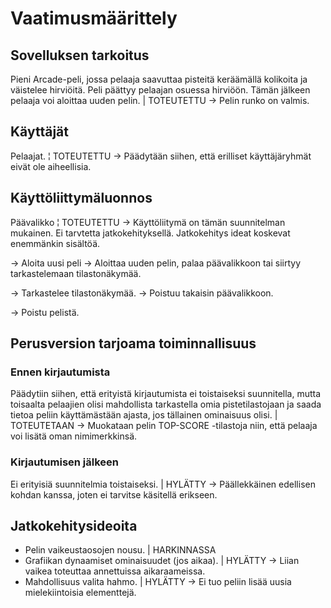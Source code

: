 # Vaatimusmäärittely

## Sovelluksen tarkoitus

Pieni Arcade-peli, jossa pelaaja saavuttaa pisteitä keräämällä kolikoita ja väistelee hirviöitä. Peli päättyy pelaajan osuessa hirviöön.
 Tämän jälkeen pelaaja voi aloittaa uuden pelin. | TOTEUTETTU -> Pelin runko on valmis.

## Käyttäjät

Pelaajat. ¦ TOTEUTETTU -> Päädytään siihen, että erilliset käyttäjäryhmät eivät ole aiheellisia.

## Käyttöliittymäluonnos

Päävalikko ¦ TOTEUTETTU -> Käyttöliitymä on tämän suunnitelman mukainen. Ei tarvtetta jatkokehityksellä. Jatkokehitys ideat koskevat enemmänkin sisältöä.

-> Aloita uusi peli -> Aloittaa uuden pelin, palaa päävalikkoon tai siirtyy tarkastelemaan tilastonäkymää.

-> Tarkastelee tilastonäkymää. -> Poistuu takaisin päävalikkoon.

-> Poistu pelistä.


## Perusversion tarjoama toiminnallisuus

### Ennen kirjautumista
Päädytiin siihen, että erityistä kirjautumista ei toistaiseksi suunnitella, mutta toisaalta pelaajien olisi mahdollista tarkastella omia pistetilastojaan ja saada tietoa peliin käyttämästään ajasta,
jos tällainen ominaisuus olisi. | TOTEUTETAAN -> Muokataan pelin TOP-SCORE -tilastoja niin, että pelaaja voi lisätä oman nimimerkkinsä.

### Kirjautumisen jälkeen

Ei erityisiä suunnitelmia toistaiseksi. | HYLÄTTY -> Päällekkäinen edellisen kohdan kanssa, joten ei tarvitse käsitellä erikseen. 

## Jatkokehitysideoita

- Pelin vaikeustaosojen nousu. | HARKINNASSA
- Grafiikan dynaamiset ominaisuudet (jos aikaa). | HYLÄTTY -> Liian vaikea toteuttaa annettuissa aikaraameissa.
- Mahdollisuus valita hahmo. | HYLÄTTY -> Ei tuo peliin lisää uusia mielekiintoisia elementtejä.

